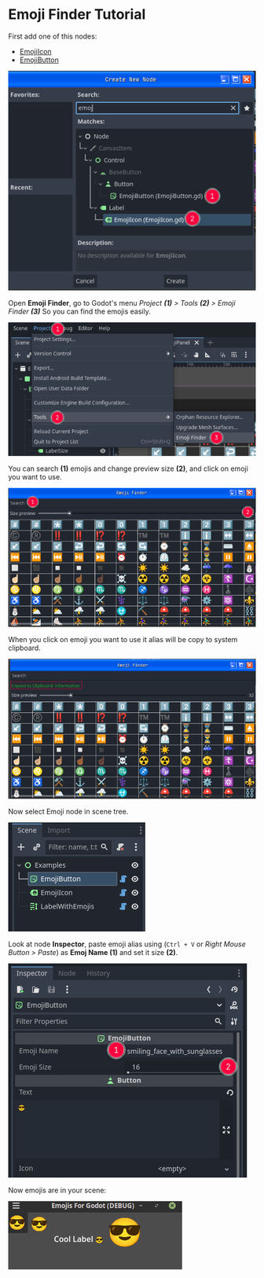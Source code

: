 # Emoji Finder Tutorial

First add one of this nodes:
- [EmojiIcon]
- [EmojiButton]

![emoji-nodes]

Open **Emoji Finder**, go to Godot's menu
*Project **(1)** > Tools **(2)** > Emoji Finder **(3)***
So you can find the emojis easily.

![EmojiFinder Menu Screen Shot][emoji-finder-menu-screenshot]

You can search **(1)** emojis and change preview size **(2)**,
and click on emoji you want to use.

![EmojiFinder Screen Shot][emoji-finder-screenshot]

When you click on emoji you want to use it alias will be copy to system clipboard.

![EmojiFinder Copied Emoji alias][emoji-finder-copy]

Now select Emoji node in scene tree.

![emoji-scene]

Look at node **Inspector**,
paste emoji alias using (`Ctrl + V` or *Right Mouse Button > Paste*) as **Emoj Name (1)** and set it size **(2)**.

![emoji-inspector]

Now emojis are in your scene:

![addon-in-action]

[addon-in-action]:assets/addon-in-action.png
[emoji-inspector]:assets/emoji-inspector.png
[emoji-scene]:assets/emoji-scene.png
[emoji-nodes]:assets/emoji-nodes.png
[emoji-finder-copy]:assets/emoji-finder-copy.png
[emoji-finder-menu-screenshot]:assets/emoji-finder-menu.png
[emoji-finder-screenshot]:assets/emoji-finder.png
[EmojiIcon]:EmojiIcon.md
[EmojiButton]:EmojiButton.md